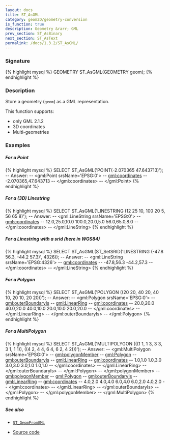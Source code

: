 ```yaml
---
layout: docs
title: ST_AsGML
category: geom2D/geometry-conversion
is_function: true
description: Geometry &rarr; GML
prev_section: ST_AsBinary
next_section: ST_AsText
permalink: /docs/1.3.2/ST_AsGML/
---
```


### Signature

{% highlight mysql %}
GEOMETRY ST_AsGML(GEOMETRY geom);
{% endhighlight %}

### Description

Store a geometry (`geom`) as a GML representation.

This function supports:

* only GML 2.1.2
* 3D coordinates
* Multi-geometries

### Examples

##### For a Point
{% highlight mysql %}
SELECT ST_AsGML('POINT(-2.070365 47.643713)');
-- Answer: 
--	<gml:Point srsName='EPSG:0'>
--	  <gml:coordinates>
--	    -2.070365,47.643713 
--	  </gml:coordinates>
--	</gml:Point>
{% endhighlight %}

##### For a (3D) Linestring
{% highlight mysql %}
SELECT ST_AsGML('LINESTRING (12 25 10, 100 20 5, 56 65 8)');
-- Answer: 
--	<gml:LineString srsName='EPSG:0'>
--	  <gml:coordinates>
--	    12.0,25.0,10.0 100.0,20.0,5.0 56.0,65.0,8.0 
--	  </gml:coordinates>
--	</gml:LineString>
{% endhighlight %}

##### For a Linestring with a srid (here in WGS84)
{% highlight mysql %}
SELECT ST_AsGML(ST_SetSRID('LINESTRING (-47.8 56.3, -44.2 57.3)', 4326));
-- Answer: 
--	<gml:LineString srsName='EPSG:4326'>
--	  <gml:coordinates>
--	    -47.8,56.3 -44.2,57.3 
--	  </gml:coordinates>
--	</gml:LineString>
{% endhighlight %}

##### For a Polygon
{% highlight mysql %}
SELECT ST_AsGML('POLYGON ((20 20, 40 20, 40 10, 20 10, 20 20))');
-- Answer: 
--	<gml:Polygon srsName='EPSG:0'>
--	  <gml:outerBoundaryIs>
--	    <gml:LinearRing>
--	      <gml:coordinates>
--		20.0,20.0 40.0,20.0 40.0,10.0 20.0,10.0 20.0,20.0
--	      </gml:coordinates>
--	    </gml:LinearRing>
--	  </gml:outerBoundaryIs>
--	</gml:Polygon>
{% endhighlight %}

##### For a MultiPolygon
{% highlight mysql %}
SELECT ST_AsGML('MULTIPOLYGON (((1 1, 1 3, 3 3, 3 1, 1 1)), 
  			       ((4 2, 4 4, 6 4, 6 2, 4 2)))');
-- Answer: 
--	<gml:MultiPolygon srsName='EPSG:0'>
--	  <gml:polygonMember>
--	    <gml:Polygon>
--	      <gml:outerBoundaryIs>
--		<gml:LinearRing>
--		  <gml:coordinates>
--		    1.0,1.0 1.0,3.0 3.0,3.0 3.0,1.0 1.0,1.0 
--		  </gml:coordinates>
--		</gml:LinearRing>
--	      </gml:outerBoundaryIs>
--	    </gml:Polygon>
--	  </gml:polygonMember>
--	  <gml:polygonMember>
--	    <gml:Polygon>
--	      <gml:outerBoundaryIs>
--		<gml:LinearRing>
--		  <gml:coordinates>
--		    4.0,2.0 4.0,4.0 6.0,4.0 6.0,2.0 4.0,2.0 
--		  </gml:coordinates>
--		</gml:LinearRing>
--	      </gml:outerBoundaryIs>
--	    </gml:Polygon>
--	  </gml:polygonMember>
--	</gml:MultiPolygon>
{% endhighlight %}

##### See also

* [`ST_GeomFromGML`](../ST_GeomFromGML)

* <a href="https://github.com/orbisgis/h2gis/blob/master/h2gis-functions/src/main/java/org/h2gis/functions/spatial/convert/ST_AsGML.java" target="_blank">Source code</a>
